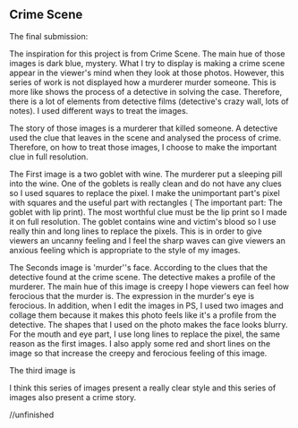 ## Crime Scene

The final submission:

The inspiration for this project is from Crime Scene. The main hue of those images is dark blue, mystery. What I try to display is making a crime scene appear in the viewer's mind when they look at those photos. However, this series of work is not displayed how a murderer murder someone. This is more like shows the process of a detective in solving the case. Therefore, there is a lot of elements from detective films (detective's crazy wall, lots of notes). I used different ways to treat the images.  

The story of those images is a murderer that killed someone. A detective used the clue that leaves in the scene and analysed the process of crime. Therefore, on how to treat those images, I choose to make the important clue in full resolution. 

The First image is a two goblet with wine. The murderer put a sleeping pill into the wine. One of the goblets is really clean and do not have any clues so I used squares to replace the pixel. I make the unimportant part's pixel with squares and the useful part with rectangles ( The important part: The goblet with lip print).  The most worthful clue must be the lip print so I made it on full resolution. The goblet contains wine and victim's blood so I use really thin and long lines to replace the pixels. This is in order to give viewers an uncanny feeling and I feel the sharp waves can give viewers an anxious feeling which is appropriate to the style of my images. 

The Seconds image is 'murder''s face. According to the clues that the detective found at the crime scene. The detective makes a profile of the murderer. The main hue of this image is creepy I hope viewers can feel how ferocious that the murder is. The expression in the murder's eye is ferocious. In addition, when I edit the images in PS, I used two images and collage them because it makes this photo feels like it's a profile from the detective.
The shapes that I used on the photo makes the face looks blurry. For the mouth and eye part, I use long lines to replace the pixel, the same reason as the first images. I also apply some red and short lines on the image so that increase the creepy and ferocious feeling of this image.

The third image is  




I think this series of images present a really clear style and this series of images also present a crime story. 

//unfinished 